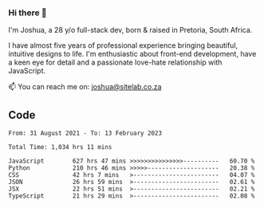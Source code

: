 ### Hi there 👋

I'm Joshua, a 28 y/o full-stack dev, born & raised in Pretoria, South Africa. 

I have almost five years of professional experience bringing beautiful, intuitive designs to life. I'm enthusiastic about front-end development, have a keen eye for detail and a passionate love-hate relationship with JavaScript.

📫 You can reach me on: joshua@sitelab.co.za

## **Code**

<!--START_SECTION:waka-->

```text
From: 31 August 2021 - To: 13 February 2023

Total Time: 1,034 hrs 11 mins

JavaScript        627 hrs 47 mins >>>>>>>>>>>>>>>----------   60.70 %
Python            210 hrs 46 mins >>>>>--------------------   20.38 %
CSS               42 hrs 7 mins   >------------------------   04.07 %
JSON              26 hrs 59 mins  >------------------------   02.61 %
JSX               22 hrs 51 mins  >------------------------   02.21 %
TypeScript        21 hrs 29 mins  >------------------------   02.08 %
```

<!--END_SECTION:waka-->
